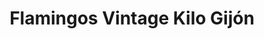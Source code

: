 ---
title: "Flamingos Vintage Kilo Gijón"
url: /gijon-xixon/flamingos-vintage-kilo-gijon/
shop: ropa
---